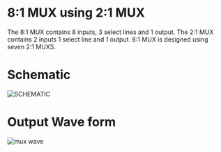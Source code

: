 # 8:1 MUX using 2:1 MUX

The 8:1 MUX contains 8 inputs, 3 select lines and 1 output. The 2:1 MUX contains 2 inputs 1 select line and 1 output. 
8:1 MUX is designed using seven 2:1 MUXS.

# Schematic
![SCHEMATIC](https://user-images.githubusercontent.com/99884583/224036479-5e4a9379-46a6-4975-b9dc-e50b28c42cbb.png)

# Output Wave form
![mux wave](https://user-images.githubusercontent.com/99884583/224036471-105a24b4-e761-4120-a6e1-26f6f58c785d.png)


